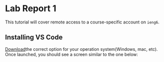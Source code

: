 # Lab Report 1
This tutorial will cover remote access to a course-specific account on `ieng6`.

## Installing VS Code
[Download](https://code.visualstudio.com/download)the correct option for your operation system(Windows, mac, etc). 
Once launched, you should see a screen similar to the one below:


